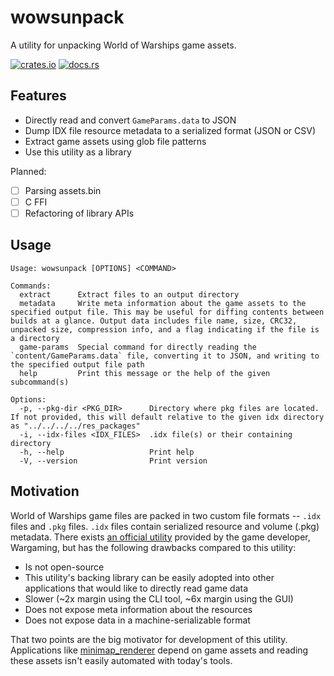 # wowsunpack

A utility for unpacking World of Warships game assets.

[![crates.io](https://img.shields.io/crates/v/wowsunpack.svg)](https://crates.io/crates/wowsunpack)  [![docs.rs](https://img.shields.io/docsrs/v/wowsunpack.svg)](https://docs.rs/wowsunpack/)

## Features

- Directly read and convert `GameParams.data` to JSON
- Dump IDX file resource metadata to a serialized format (JSON or CSV)
- Extract game assets using glob file patterns
- Use this utility as a library

Planned:

- [ ] Parsing assets.bin
- [ ] C FFI
- [ ] Refactoring of library APIs

## Usage

```
Usage: wowsunpack [OPTIONS] <COMMAND>

Commands:
  extract      Extract files to an output directory
  metadata     Write meta information about the game assets to the specified output file. This may be useful for diffing contents between builds at a glance. Output data includes file name, size, CRC32, unpacked size, compression info, and a flag indicating if the file is a directory
  game-params  Special command for directly reading the `content/GameParams.data` file, converting it to JSON, and writing to the specified output file path
  help         Print this message or the help of the given subcommand(s)

Options:
  -p, --pkg-dir <PKG_DIR>      Directory where pkg files are located. If not provided, this will default relative to the given idx directory as "../../../../res_packages"
  -i, --idx-files <IDX_FILES>  .idx file(s) or their containing directory
  -h, --help                   Print help
  -V, --version                Print version
```

## Motivation

World of Warships game files are packed in two custom file formats -- `.idx` files and `.pkg` files. `.idx` files contain serialized resource and volume (.pkg) metadata. There exists [an official utility](https://forum.worldofwarships.com/topic/183662-all-wows-unpack-tool-unpack-game-client-resources/) provided by the game developer, Wargaming, but has the following drawbacks compared to this utility:

- Is not open-source
- This utility's backing library can be easily adopted into other applications that would like to directly read game data
- Slower (~2x margin using the CLI tool, ~6x margin using the GUI)
- Does not expose meta information about the resources
- Does not expose data in a machine-serializable format

That two points are the big motivator for development of this utility. Applications like [minimap_renderer](https://github.com/WoWs-Builder-Team/minimap_renderer) depend on game assets and reading these assets isn't easily automated with today's tools.